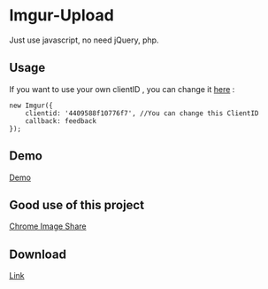 # Imgur-Upload
Just use javascript, no need jQuery, php.

## Usage
If you want to use your own clientID , you can change it [here](https://github.com/carry0987/Imgur-Upload/blob/master/js/upload.js#L11) :
```
new Imgur({ 
    clientid: '4409588f10776f7', //You can change this ClientID
    callback: feedback 
});
```

## Demo
[Demo](https://carry0987.github.io/Imgur-Upload/)

## Good use of this project
[Chrome Image Share](https://github.com/superj80820/chrome-image-share)  

## Download
[Link](https://github.com/carry0987/Imgur-Upload/releases/)
